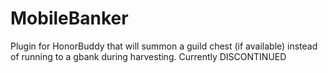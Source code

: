 MobileBanker
============

Plugin for HonorBuddy that will summon a guild chest (if available) instead of running to a gbank during harvesting. Currently DISCONTINUED
